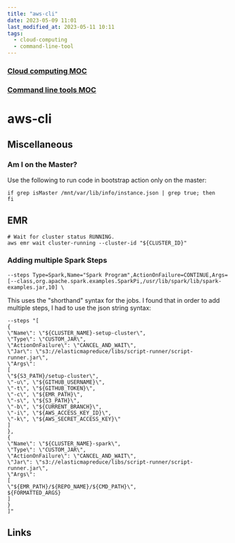 ```yaml
---
title: "aws-cli"
date: 2023-05-09 11:01
last_modified_at: 2023-05-11 10:11
tags:
  - cloud-computing
  - command-line-tool
---
```


### [Cloud computing MOC](Cloud%20computing%20MOC.md)

### [Command line tools MOC](Command%20line%20tools%20MOC.md)

# aws-cli

## Miscellaneous

### Am I on the Master?

Use the following to run code in bootstrap action only on the master:

```shell
if grep isMaster /mnt/var/lib/info/instance.json | grep true; then
fi
```

## EMR

```shell
# Wait for cluster status RUNNING.
aws emr wait cluster-running --cluster-id "${CLUSTER_ID}"
```

### Adding multiple Spark Steps

```shell
--steps Type=Spark,Name="Spark Program",ActionOnFailure=CONTINUE,Args=[--class,org.apache.spark.examples.SparkPi,/usr/lib/spark/lib/spark-examples.jar,10] \
```

This uses the "shorthand" syntax for the jobs. I found that in order to add multiple steps, I had to use the json string syntax:

```shell
--steps "[
{
\"Name\": \"${CLUSTER_NAME}-setup-cluster\",
\"Type\": \"CUSTOM_JAR\",
\"ActionOnFailure\": \"CANCEL_AND_WAIT\",
\"Jar\": \"s3://elasticmapreduce/libs/script-runner/script-runner.jar\",
\"Args\":
[
\"${S3_PATH}/setup-cluster\",
\"-u\", \"${GITHUB_USERNAME}\",
\"-t\", \"${GITHUB_TOKEN}\",
\"-c\", \"${EMR_PATH}\",
\"-s\", \"${S3_PATH}\",
\"-b\", \"${CURRENT_BRANCH}\",
\"-i\", \"${AWS_ACCESS_KEY_ID}\",
\"-k\", \"${AWS_SECRET_ACCESS_KEY}\"
]
},
{
\"Name\": \"${CLUSTER_NAME}-spark\",
\"Type\": \"CUSTOM_JAR\",
\"ActionOnFailure\": \"CANCEL_AND_WAIT\",
\"Jar\": \"s3://elasticmapreduce/libs/script-runner/script-runner.jar\",
\"Args\":
[
\"${EMR_PATH}/${REPO_NAME}/${CMD_PATH}\",
${FORMATTED_ARGS}
]
}
]"
```

## Links
